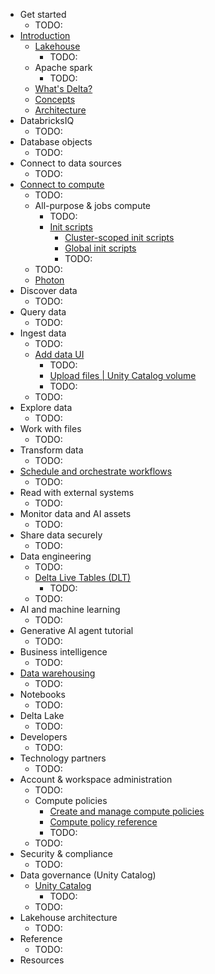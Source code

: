 * Get started
  * TODO:
* [Introduction](introduction.md)
  * [Lakehouse](lakehouse.md)
    * TODO:
  * Apache spark
    * TODO:
  * [What's Delta?](introduction.delta-comparison.md)
  * [Concepts](getting-started.concepts.md)
  * [Architecture](getting-started.overview.md)
* DatabricksIQ
  * TODO:
* Database objects
  * TODO:
* Connect to data sources
  * TODO:
* [Connect to compute](compute.md)
  * TODO:
  * All-purpose & jobs compute
    * TODO:
    * [Init scripts](init-scripts.md)
      * [Cluster-scoped init scripts](init-scripts.cluster-scoped.md)
      * [Global init scripts](init-scripts.global.md)
      * TODO:
  * TODO:
  * [Photon](compute.photon.md)
* Discover data
  * TODO:
* Query data
  * TODO:
* Ingest data
  * TODO:
  * [Add data UI](ingestion.file-upload.md)
    * TODO:
    * [Upload files | Unity Catalog volume](ingestion.file-upload.upload-to-volume.md)
    * TODO:
  * TODO:
* Explore data
  * TODO:
* Work with files
  * TODO:
* Transform data
  * TODO:
* [Schedule and orchestrate workflows](jobs.md)
  * TODO:
* Read with external systems
  * TODO:
* Monitor data and AI assets
  * TODO:
* Share data securely
  * TODO:
* Data engineering
  * TODO:
  * [Delta Live Tables (DLT)](delta-live-tables.md)
    * TODO:
  * TODO:
* AI and machine learning
  * TODO:
* Generative AI agent tutorial
  * TODO:
* Business intelligence
  * TODO:
* [Data warehousing](sql.md)
  * TODO:
* Notebooks
  * TODO:
* Delta Lake
  * TODO:
* Developers
  * TODO:
* Technology partners
  * TODO:
* Account & workspace administration
  * TODO:
  * Compute policies
    * [Create and manage compute policies](admin.clusters.policies.md)
    * [Compute policy reference](admin.clusters.policy-definition.md)
    * TODO:
  * TODO:
* Security & compliance 
  * TODO:
* Data governance (Unity Catalog)
  * [Unity Catalog](data-governance.unity-catalog.md)
    * TODO:
  * TODO:
* Lakehouse architecture
  * TODO:
* Reference
  * TODO:
* Resources